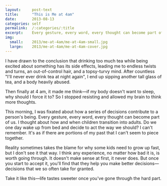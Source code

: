 ```yaml
---
layout:     post-text
title:      "This is Me at 4am"
date:       2013-08-13
categories: self
permalink:  /:categories/:title
excerpt:    Every gesture, every word, every thought can become part of us
img:
  small:    2013/me-at-4am/me-at-4am-small.jpg
  large:    2013/me-at-4am/me-at-4am-cover.jpg
---
```


I have drawn to the conclusion that drinking too much tea while being excited about something has its side effects, leading me to endless twists and turns, an out-of-control hair, and a topsy-turvy mind. After countless "I'll never ever drink tea at night again", I end up sipping another tall glass of tea, and a body heavily abused.

Then finally at 4 am, it made me think&mdash;if my body doesn't want to sleep, why should I force it to? So I stopped resisting and allowed my brain to think more thoughts.

This morning, I was fixated about how a series of decisions contribute to a person's being. Every gesture, every word, every thought can become part of us. I thought about how and when children transition into adults. Do we one day wake up from bed and decide to act the way we should? I can't remember. It's as if there are portions of my past that I can't seem to piece together.

Reality sometimes takes the blame for why some kids need to grow up fast, but I don't see it that way. I think any experience, no matter how bad it is, is worth going through. It doesn't make sense at first, it never does. But once you start to accept it, you'll find that they help you make better decisions&mdash;decisions that we so often take for granted.

Take it like this&mdash;life tastes sweeter once you've gone through the hard part.

